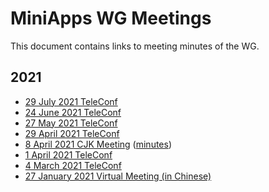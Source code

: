 # MiniApps WG Meetings

This document contains links to meeting minutes of the WG.

## 2021

* [29 July 2021 TeleConf](https://www.w3.org/2021/07/29-miniapp-minutes.html)
* [24 June 2021 TeleConf](https://www.w3.org/2021/06/24-MiniApp-minutes.html)
* [27 May 2021 TeleConf](https://www.w3.org/2021/05/27-miniapp-minutes.html)
* [29 April 2021 TeleConf](https://www.w3.org/2021/04/29-MiniApp-minutes.html)
* [8 April 2021 CJK Meeting](https://www.w3.org/2021/03/miniapp-cjk/index.html) ([minutes](https://www.w3.org/2021/04/08-MiniApp-minutes.html))
* [1 April 2021 TeleConf](https://www.w3.org/2021/04/01-miniapp-minutes.html)
* [4 March 2021 TeleConf](https://www.w3.org/2021/03/04-miniapp-minutes.html)
* [27 January 2021 Virtual Meeting (in Chinese)](https://www.w3.org/2021/01/27-MiniApps-WG-session.html)
